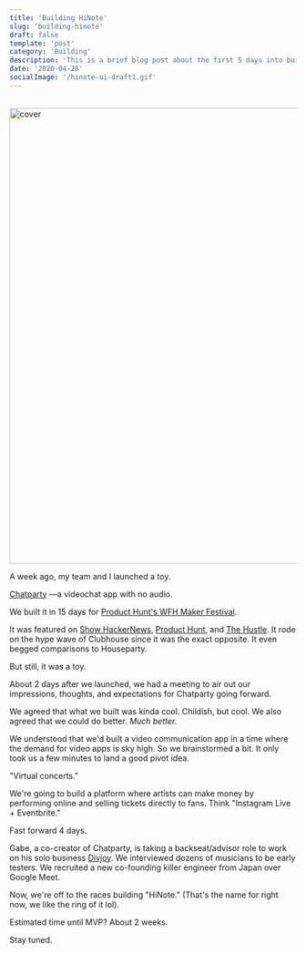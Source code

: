 ```yaml
---
title: 'Building HiNote'
slug: 'building-hinote'
draft: false
template: 'post'
category: 'Building'
description: 'This is a brief blog post about the first 5 days into building HiNote'
date: '2020-04-28'
socialImage: '/hinote-ui-draft1.gif'
---
```


<br />
<img src="/hinote-ui-draft1.gif" alt="cover" border="0" width="800">

<br />

A week ago, my team and I launched a toy.

[Chatparty](https://chatparty.co) —a videochat app with no audio.

We built it in 15 days for [Product Hunt's WFH Maker Festival](https://www.producthunt.com/makers-festival/wfh).

It was featured on [Show HackerNews](https://news.ycombinator.com/item?id=22916158), [Product Hunt](https://www.producthunt.com/posts/chatparty), and [The Hustle](https://thehustle.co/04212020-silicon-valley-clubhouse/). It rode on the hype wave of Clubhouse since it was the exact opposite. It even begged comparisons to Houseparty.

But still, it was a toy.

About 2 days after we launched, we had a meeting to air out our impressions, thoughts, and expectations for Chatparty going forward.

We agreed that what we built was kinda cool. Childish, but cool. We also agreed that we could do better. _Much better._

We understood that we'd built a video communication app in a time where the demand for video apps is sky high. So we brainstormed a bit. It only took us a few minutes to land a good pivot idea.

"Virtual concerts."

We're going to build a platform where artists can make money by performing online and selling tickets directly to fans. Think "Instagram Live + Eventbrite."

Fast forward 4 days.

Gabe, a co-creator of Chatparty, is taking a backseat/advisor role to work on his solo business [Divjoy](https://divjoy.com/). We interviewed dozens of musicians to be early testers. We recruited a new co-founding killer engineer from Japan over Google Meet.

Now, we're off to the races building "HiNote." (That's the name for right now, we like the ring of it lol).

Estimated time until MVP? About 2 weeks.

Stay tuned.
